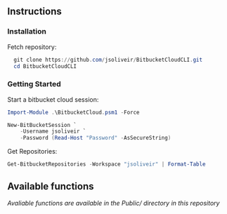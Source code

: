 ## Instructions

### Installation

Fetch repository:

```powershell
  git clone https://github.com/jsoliveir/BitbucketCloudCLI.git 
  cd BitbucketCloudCLI
```

### Getting Started

Start a bitbucket cloud session:

```powershell
Import-Module .\BitbucketCloud.psm1 -Force

New-BitBucketSession `
    -Username jsoliveir `
    -Password (Read-Host "Password" -AsSecureString)
```

Get Repositories:

```powershell
Get-BitbucketRepositories -Workspace "jsoliveir" | Format-Table
```

## Available functions

_Avaliable functions are available in the Public/ directory in this repository_ 
